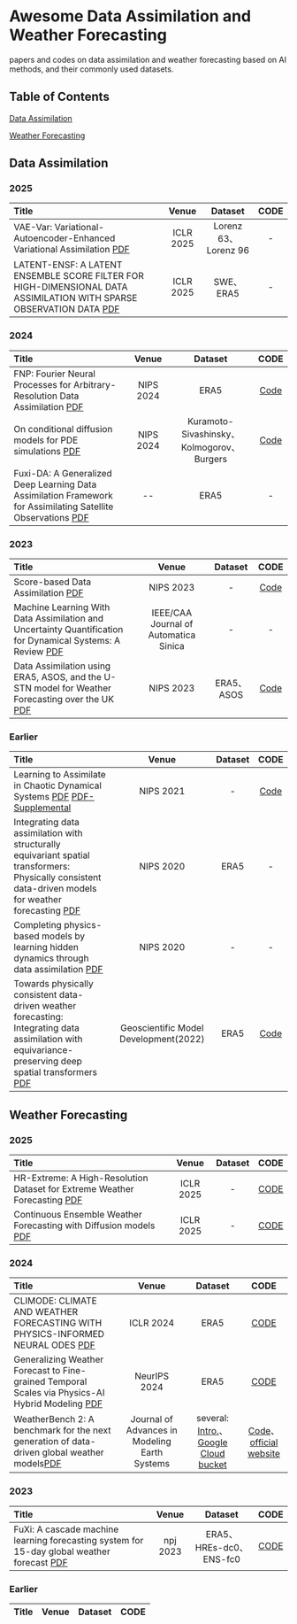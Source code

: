 # Awesome Data Assimilation and Weather Forecasting

papers and codes on data assimilation and weather forecasting based on AI methods, and their commonly used datasets.
## Table of Contents

[Data Assimilation](#data-assimilation)

[Weather Forecasting](#weather-forecasting)

## Data Assimilation

### 2025

| Title | Venue | Dataset | CODE |
|:-------|:-------:|:---------:|:------:|
| VAE-Var: Variational-Autoencoder-Enhanced Variational Assimilation [PDF](https://arxiv.org/abs/2405.13711) | ICLR 2025 | Lorenz 63、Lorenz 96 | - |
| LATENT-ENSF: A LATENT ENSEMBLE SCORE FILTER FOR HIGH-DIMENSIONAL DATA ASSIMILATION WITH SPARSE OBSERVATION DATA [PDF](https://arxiv.org/abs/2409.00127) | ICLR 2025 | SWE、ERA5 | - |


### 2024

| Title | Venue | Dataset | CODE |
|:-------|:-------:|:---------:|:------:|
| FNP: Fourier Neural Processes for Arbitrary-Resolution Data Assimilation [PDF](https://papers.nips.cc/paper_files/paper/2024/file/f93d03f2ad836c815b7ca60dfbe23bf8-Paper-Conference.pdf) | NIPS 2024 | ERA5 |  [Code](https://github.com/OpenEarthLab/FNP) |
| On conditional diffusion models for PDE simulations [PDF](https://proceedings.neurips.cc/paper_files/paper/2024/file/2974844555dc383ea16c5f35833c7a57-Paper-Conference.pdf) | NIPS 2024 | Kuramoto-Sivashinsky、Kolmogorov、Burgers  | [Code](https://github.com/cambridge-mlg/pdediff) |
| Fuxi-DA: A Generalized Deep Learning Data Assimilation Framework for Assimilating Satellite Observations [PDF](https://arxiv.org/abs/2404.08522) | -- | ERA5 | - |

### 2023

| Title | Venue | Dataset | CODE |
|:-------|:-------:|:---------:|:------:|
| Score-based Data Assimilation [PDF](https://papers.nips.cc/paper_files/paper/2023/file/7f7fa581cc8a1970a4332920cdf87395-Paper-Conference.pdf) | NIPS 2023 | - | [Code](https://github.com/francois-rozet/sda) |
| Machine Learning With Data Assimilation and Uncertainty Quantification for Dynamical Systems: A Review [PDF](https://arxiv.org/pdf/2303.10462) | IEEE/CAA Journal of Automatica Sinica | - | - |
| Data Assimilation using ERA5, ASOS, and the U-STN model for Weather Forecasting over the UK [PDF](https://arxiv.org/pdf/2401.07604) | NIPS 2023 | ERA5、ASOS | [Code](https://github.com/acse-ww721/DA_ML_ERA5_ASOS_Weather_Forecasting_UK) |


### Earlier

| Title | Venue | Dataset | CODE |
|:-------|:-------:|:---------:|:------:|
| Learning to Assimilate in Chaotic Dynamical Systems [PDF](https://proceedings.neurips.cc/paper_files/paper/2021/file/65cc2c8205a05d7379fa3a6386f710e1-Paper.pdf) [PDF- Supplemental](https://papers.neurips.cc/paper_files/paper/2021/file/65cc2c8205a05d7379fa3a6386f710e1-Supplemental.pdf) | NIPS 2021 | - | [Code](https://github.com/mikemccabe210/amortizedassimilation) |
|Integrating data assimilation with structurally equivariant spatial transformers: Physically consistent data-driven models for weather forecasting [PDF](https://ai4earthscience.github.io/neurips-2020-workshop/papers/ai4earth_neurips_2020_37.pdf) | NIPS 2020 | ERA5 |-|
| Completing physics-based models by learning hidden dynamics through data assimilation [PDF](https://ai4earthscience.github.io/neurips-2020-workshop/papers/ai4earth_neurips_2020_30.pdf) | NIPS 2020 | - | - |
| Towards physically consistent data-driven weather forecasting: Integrating data assimilation with equivariance-preserving deep spatial transformers [PDF](https://gmd.copernicus.org/articles/15/2221/2022/gmd-15-2221-2022.pdf) | Geoscientific Model Development(2022) | ERA5 | [Code](https://github.com/ashesh6810/DDWP-DA) |

## Weather Forecasting

### 2025

| Title | Venue | Dataset | CODE |
|:-------|:-------:|:---------:|:------:|
| HR-Extreme: A High-Resolution Dataset for Extreme Weather Forecasting [PDF](https://arxiv.org/abs/2409.18885) | ICLR 2025 | - | [CODE](https://github.com/HuskyNian/HR-Extreme) |
| Continuous Ensemble Weather Forecasting with Diffusion models [PDF](https://arxiv.org/abs/2410.05431) | ICLR 2025 | - | [CODE](https://github.com/martinandrae/Continuous-Ensemble-Forecasting) |



### 2024

| Title | Venue | Dataset | CODE |
|:-------|:-------:|:---------:|:------:|
| CLIMODE: CLIMATE AND WEATHER FORECASTING WITH PHYSICS-INFORMED NEURAL ODES [PDF](https://arxiv.org/abs/2404.10024) | ICLR 2024 | ERA5 | [CODE](https://github.com/Aalto-QuML/ClimODE) |
| Generalizing Weather Forecast to Fine-grained Temporal Scales via Physics-AI Hybrid Modeling [PDF](https://arxiv.org/abs/2405.13796) | NeurIPS 2024 | ERA5 | [CODE](https://github.com/black-yt/WeatherGFT) |
| WeatherBench 2: A benchmark for the next generation of data-driven global weather models[PDF](https://arxiv.org/pdf/2308.15560) | Journal of Advances in Modeling Earth Systems | several: [Intro.](https://weatherbench2.readthedocs.io/en/latest/data-guide.html)、[Google Cloud bucket](https://console.cloud.google.com/storage/browser/weatherbench2) | [Code](https://github.com/google-research/weatherbench2)、[official website](https://sites.research.google/weatherbench/) |


### 2023

| Title | Venue | Dataset | CODE |
|:-------|:-------:|:---------:|:------:|
|FuXi: A cascade machine learning forecasting system for 15-day global weather forecast [PDF](https://arxiv.org/abs/2306.12873) | npj 2023 | ERA5、HREs-dc0、ENS-fc0 | [CODE](https://github.com/tpys/FuXi)  |

### Earlier

| Title | Venue | Dataset | CODE |
|:-------|:-------:|:---------:|:------:|

